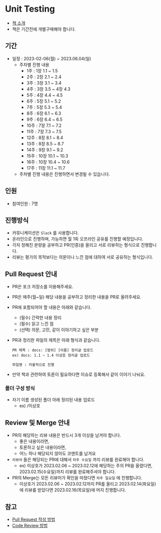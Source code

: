 # Unit Testing

- [책 소개](http://www.yes24.com/Product/Goods/104084175)
- 책은 기간전에 개별구매해야 합니다.

## 기간

- 일정 : 2023-02-06(월) ~ 2023.06.04(일)
  - 주차별 진행 내용
    -  1주 : 1장 1.1 ~ 1.5
    -  2주 : 2장 2.1 ~ 2.4
    -  3주 : 3장 3.1 ~ 3.4
    -  4주 : 3장 3.5 ~ 4장 4.3
    -  5주 : 4장 4.4 ~ 4.5
    -  6주 : 5장 5.1 ~ 5.2
    -  7주 : 5장 5.3 ~ 5.4
    -  8주 : 6장 6.1 ~ 6.3
    -  9주 : 6장 6.4 ~ 6.5
    -  10주 : 7장 7.1 ~ 7.2
    -  11주 : 7장 7.3 ~ 7.5
    -  12주 : 8장 8.1 ~ 8.4
    -  13주 : 8장 8.5 ~ 8.7
    -  14주 : 9장 9.1 ~ 9.2
    -  15주 : 10장 10.1 ~ 10.3
    -  16주 : 10장 10.4 ~ 10.6
    -  17주 : 11장 11.1 ~ 11.7
  - 주차별 진행 내용은 진행하면서 변경될 수 있습니다.

## 인원

- 참여인원 : 7명

## 진행방식

- 커뮤니케이션은 `Slack` 를 사용합니다.
- 온라인으로 진행하며, 가능하면 월 1회 오프라인 공유를 진행할 예정입니다.
- 각자 정해진 분량을 공부하고 PR(인증)을 올리고 서로 리뷰하는 형식으로 진행합니다.
- 리뷰는 평가의 목적보다는 의문이나 느낀 점에 대하여 서로 공유하는 형식입니다.

## Pull Request 안내

- PR은 포크 저장소를 이용해주세요.
- PR은 매주(월~일) 해당 내용을 공부하고 정리한 내용을 PR로 올려주세요.
- PR에 포함되어야 할 내용은 아래와 같습니다.
  - (필수) 간략한 내용 정리
  - (필수) 읽고 느낀 점
  - (선택) 의문, 고민, 같이 이야기하고 싶은 부분
- PR과 정리한 파일의 제목은 아래 형식과 같습니다.

  ```
  PR 제목 : docs: [범위] [이름] 정리글 업로드
  ex) docs: 1.1 ~ 1.4 이상호 정리글 업로드

  파일명 : 자율적으로 진행
  ```
- 만약 책과 관련하여 토론이 필요하다면 이슈로 등록해서 같이 이야기 나눠요.

### 폴더 구성 방식

- 자기 이름 생성된 폴더 아래 정리된 내용 업로드
  - ex) /이상호

## Review 및 Merge 안내

- PR의 해당하는 리뷰 내용은 반드시 3개 이상을 남겨야 합니다.
  - 좋은 내용이라면, 
  - 토론하고 싶은 내용이라면,
  - 어느 하나 해당되지 않아도 코멘트를 남겨요
- `리뷰어` 들은 해당되는 PR에 대해서 `차주 수요일` 까지 리뷰를 완료해야 합니다.
  - ex) 이상호가 2023.02.06 ~ 2023.02.12에 해당하는 주의 PR을 올렸다면, 2023.02.15(수요일)까지 리뷰를 완료해주셔야 합니다.
- PR의 Merge는 모든 리뷰어가 확인을 마쳤다면 `차주 일요일` 에 진행합니다.
  - 이상호가 2023.02.06 ~ 2023.02.12까지 PR를 올리고 2023.02.14(화요일)에 리뷰를 받았다면 2023.02.16(목요일)에 머지 진행합니다.


## 참고

- [Pull Request 작성 방법](https://github.com/bithumb-study/notification/blob/main/pull-request.md)
- [Code Review 방법](https://github.com/bithumb-study/notification/blob/main/code-review.md)
